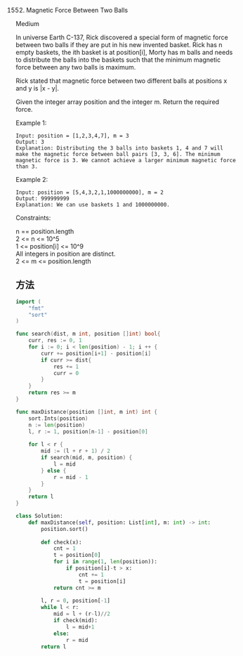 1552. Magnetic Force Between Two Balls


Medium


In universe Earth C-137, Rick discovered a special form of magnetic force between two balls if they are put in his new invented basket. Rick has n empty baskets, the ith basket is at position[i], Morty has m balls and needs to distribute the balls into the baskets such that the minimum magnetic force between any two balls is maximum.

Rick stated that magnetic force between two different balls at positions x and y is |x - y|.

Given the integer array position and the integer m. Return the required force.

 

Example 1:


```
Input: position = [1,2,3,4,7], m = 3
Output: 3
Explanation: Distributing the 3 balls into baskets 1, 4 and 7 will make the magnetic force between ball pairs [3, 3, 6]. The minimum magnetic force is 3. We cannot achieve a larger minimum magnetic force than 3.
```

Example 2:

```
Input: position = [5,4,3,2,1,1000000000], m = 2
Output: 999999999
Explanation: We can use baskets 1 and 1000000000.
```

Constraints:

n == position.length  
2 <= n <= 10^5  
1 <= position[i] <= 10^9  
All integers in position are distinct.  
2 <= m <= position.length


## 方法

```go
import (
    "fmt"
    "sort"
)

func search(dist, m int, position []int) bool{
    curr, res := 0, 1
    for i := 0; i < len(position) - 1; i ++ {
        curr += position[i+1] - position[i]
        if curr >= dist{
            res += 1
            curr = 0
        }
    }
    return res >= m
}

func maxDistance(position []int, m int) int {
    sort.Ints(position)
    n := len(position)
    l, r := 1, position[n-1] - position[0]
    
    for l < r {
        mid := (l + r + 1) / 2
        if search(mid, m, position) {
            l = mid
        } else {
            r = mid - 1
        }
    }
    return l
}
```



```python
class Solution:
    def maxDistance(self, position: List[int], m: int) -> int:
        position.sort()
        
        def check(x):
            cnt = 1
            t = position[0]
            for i in range(1, len(position)):
                if position[i]-t > x:
                    cnt += 1
                    t = position[i]
            return cnt >= m
        
        l, r = 0, position[-1]
        while l < r:
            mid = l + (r-l)//2
            if check(mid):
                l = mid+1
            else:
                r = mid
        return l
```